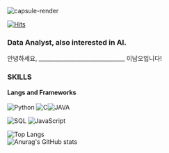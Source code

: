 ![capsule-render](https://capsule-render.vercel.app/api?type=waving&height=250&color=gradient&text=Hi,%20I'm%20NamO&fontColor=008000&fontAlign=50&fontAlignY=44)

[![Hits](https://hits.seeyoufarm.com/api/count/incr/badge.svg?url=https%3A%2F%2Fgithub.com%2FNamO-Lee%2Fhit-counter&count_bg=%236FDB1E&title_bg=%2352526A&icon=myspace.svg&icon_color=%23E7E7E7&title=%EB%B0%A9%EB%AC%B8%EC%9E%90%EC%88%98&edge_flat=false)](https://hits.seeyoufarm.com)


### Data Analyst, also interested in AI.
안녕하세요, _______________________________ 이남오입니다!

### SKILLS
**Langs and Frameworks**
<br>  
![Python](https://img.shields.io/badge/Python-3776AB?style=for-the-badge&logo=python&logoColor=white) ![C](https://img.shields.io/badge/C-A8B9CC?style=for-the-badge&logo=C&logoColor=black)![JAVA](https://img.shields.io/badge/JAVA-000000?style=for-the-badge&logo=Openjdk&logoColor=white)  

![SQL](https://img.shields.io/badge/MySQL-4479A1?style=for-the-badge&logo=MySQL&logoColor=white) ![JavaScript](https://img.shields.io/badge/JavaScript-F7DF1E?style=for-the-badge&logo=JavaScript&logoColor=black)


![Top Langs](https://github-readme-stats.vercel.app/api/top-langs/?username=namolee&layout=compact)  
![Anurag's GitHub stats](https://github-readme-stats.vercel.app/api?username=namolee&show_icons=true&theme=radical)
